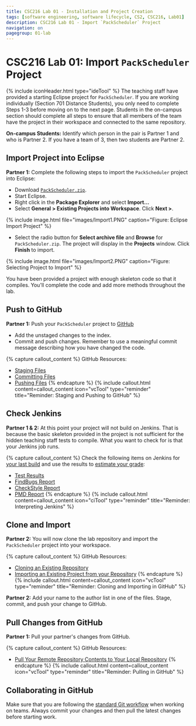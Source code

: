 ```yaml
---
title: CSC216 Lab 01 - Installation and Project Creation
tags: [software engineering, software lifecycle, CS2, CSC216, Lab01]
description: CSC216 Lab 01 - Import `PackScheduler` Project
navigation: on
pagegroup: 01-lab
---
```


# CSC216 Lab 01: Import `PackScheduler` Project
{% include iconHeader.html type="ideTool" %}
The teaching staff have provided a starting Eclipse project for `PackScheduler`.  If you are working individually (Section 701 Distance Students), you only need to complete Steps 1-3 before moving on to the next page.  Students in the on-campus section should complete all steps to ensure that all members of the team have the project in their workspace and connected to the same repository.

**On-campus Students:** Identify which person in the pair is Partner 1 and who is Partner 2.  If you have a team of 3, then two students are Partner 2.


## Import Project into Eclipse
**Partner 1:** Complete the following steps to import the `PackScheduler` project into Eclipse:

  * Download [`PackScheduler.zip`](files/PackScheduler.zip).  
  * Start Eclipse.
  * Right click in the **Package Explorer** and select **Import...**
  * Select **General > Existing Projects into Workspace**.  Click **Next >**.

    
{% include image.html file="images/Import1.PNG" caption="Figure: Eclipse Import Project" %} 
    
  * Select the radio button for **Select archive file** and **Browse** for `PackScheduler.zip`.  The project will display in the **Projects** window.  Click **Finish** to import.
  

{% include image.html file="images/Import2.PNG" caption="Figure: Selecting Project to Import" %} 
    
You have been provided a project with enough skeleton code so that it compiles.  You'll complete the code and add more methods throughout the lab.


## Push to GitHub
**Partner 1:** Push your `PackScheduler` project to [GitHub](https://github.ncsu.edu)

  * Add the unstaged changes to the index.
  * Commit and push changes.  Remember to use a meaningful commit message describing how you have changed the code.  


{% capture callout_content %}
GitHub Resources:

  * [Staging Files](../../git-tutorial/git-staging)
  * [Committing Files](../../git-tutorial/git-commit)
  * [Pushing Files](../../git-tutorial/git-push)
{% endcapture %}
{% include callout.html content=callout_content icon="vcTool" type="reminder" title="Reminder: Staging and Pushing to GitHub" %}


## Check Jenkins
**Partner 1 & 2:** At this point your project will not build on Jenkins.  That is because the basic skeleton provided in the project is not sufficient for the hidden teaching staff tests to compile.  What you want to check for is that your Jenkins job runs.


{% capture callout_content %}
Check the following items on Jenkins for [your last build](../../jenkins/#build-summary-page) and use the results to [estimate your grade](../../jenkins/#grade-estimation-example):

  * [Test Results](../../jenkins/#test-results)
  * [FindBugs Report](../../jenkins/#findbugs-report)
  * [CheckStyle Report](../../jenkins/#checkstyle-report)
  * [PMD Report](../../jenkins/#pmd-report)
{% endcapture %}
{% include callout.html content=callout_content icon="ciTool" type="reminder" title="Reminder: Interpreting Jenkins" %}


## Clone and Import
**Partner 2:** You will now clone the lab repository and import the `PackScheduler` project into your workspace.


{% capture callout_content %}
GitHub Resources:

  * [Cloning an Existing Repository](../../git-tutorial/git-clone)
  * [Importing an Existing Project from your Repository](../../git-tutorial/git-import.html)
{% endcapture %}
{% include callout.html content=callout_content icon="vcTool" type="reminder" title="Reminder: Cloning and Importing in GitHub" %}

**Partner 2:** Add your name to the author list in one of the files.  Stage, commit, and push your change to GitHub.


## Pull Changes from GitHub
**Partner 1:** Pull your partner's changes from GitHub.


{% capture callout_content %}
GitHub Resources:

  * [Pull Your Remote Repository Contents to Your Local Repository](../../git-tutorial/git-pull)
{% endcapture %}
{% include callout.html content=callout_content icon="vcTool" type="reminder" title="Reminder: Pulling in GitHub" %}


## Collaborating in GitHub
Make sure that you are following the [standard Git workflow](../../git-tutorial/git-workflow) when working on teams.  Always commit your changes and then pull the latest changes before starting work.

